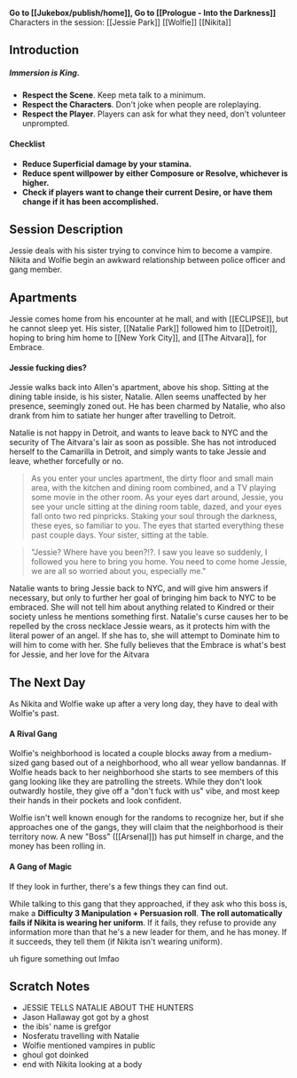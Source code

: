 **Go to [[Jukebox/publish/home]], Go to [[Prologue - Into the Darkness]]**
Characters in the session:
[[Jessie Park]]
[[Wolfie]]
[[Nikita]]
## Introduction

##### **Immersion is King.**
- **Respect the Scene**. Keep meta talk to a minimum.
- **Respect the Characters**. Don't joke when people are roleplaying.
- **Respect the Player**. Players can ask for what they need, don't volunteer unprompted.

#### Checklist
- **Reduce Superficial damage by your stamina.**
- **Reduce spent willpower by either Composure or Resolve, whichever is higher.**
- **Check if players want to change their current Desire, or have them change if it has been accomplished.**

## Session Description

Jessie deals with his sister trying to convince him to become a vampire. 
Nikita and Wolfie begin an awkward relationship between police officer and gang member.

## Apartments

Jessie comes home from his encounter at he mall, and with [[ECLIPSE]], but he cannot sleep yet. His sister, [[Natalie Park]] followed him to [[Detroit]], hoping to bring him home to [[New York City]], and [[The Aitvara]], for Embrace. 

#### Jessie fucking dies?

Jessie walks back into Allen's apartment, above his shop. Sitting at the dining table inside, is his sister, Natalie. Allen seems unaffected by her presence, seemingly zoned out. He has been charmed by Natalie, who also drank from him to satiate her hunger after travelling to Detroit.

Natalie is not happy in Detroit, and wants to leave back to NYC and the security of The Aitvara's lair as soon as possible. She has not introduced herself to the Camarilla in Detroit, and simply wants to take Jessie and leave, whether forcefully or no.

> As you enter your uncles apartment, the dirty floor and small main area, with the kitchen and dining room combined, and a TV playing some movie in the other room. As your eyes dart around, Jessie, you see your uncle sitting at the dining room table, dazed, and your eyes fall onto two red pinpricks. Staking your soul through the darkness, these eyes, so familiar to you. The eyes that started everything these past couple days. Your sister, sitting at the table. 

> "Jessie? Where have you been?!?. I saw you leave so suddenly, I followed you here to bring you home. You need to come home Jessie, we are all so worried about you, especially me."

Natalie wants to bring Jessie back to NYC, and will give him answers if necessary, but only to further her goal of bringing him back to NYC to be embraced. She will not tell him about anything related to Kindred or their society unless he mentions something first. Natalie's curse causes her to be repelled by the cross necklace Jessie wears, as it protects him with the literal power of an angel. If she has to, she will attempt to Dominate him to will him to come with her. She fully believes that the Embrace is what's best for Jessie, and her love for the Aitvara 

## The Next Day
As Nikita and Wolfie wake up after a very long day, they have to deal with Wolfie's past.

#### A Rival Gang
Wolfie's neighborhood is located a couple blocks away from a medium-sized gang based out of a neighborhood, who all wear yellow bandannas. If Wolfie heads back to her neighborhood she starts to see members of this gang looking like they are patrolling the streets. While they don't look outwardly hostile, they give off a "don't fuck with us" vibe, and most keep their hands in their pockets and look confident. 

Wolfie isn't well known enough for the randoms to recognize her, but if she approaches one of the gangs, they will claim that the neighborhood is their territory now. A new "Boss" ([[Arsenal]]) has put himself in charge, and the money has been rolling in. 

#### A Gang of Magic
If they look in further, there's a few things they can find out.

While talking to this gang that they approached, if they ask who this boss is, make a **Difficulty 3 Manipulation + Persuasion roll**. **The roll automatically fails if Nikita is wearing her uniform**. If it fails, they refuse to provide any information more than that he's a new leader for them, and he has money. If it succeeds, they tell them (if Nikita isn't wearing uniform).

uh
figure something out lmfao
## Scratch Notes
- JESSIE TELLS NATALIE ABOUT THE HUNTERS
- Jason Hallaway got got by a ghost
- the ibis' name is grefgor
- Nosferatu travelling with Natalie
- Wolfie mentioned vampires in public
- ghoul got doinked
- end with Nikita looking at a body